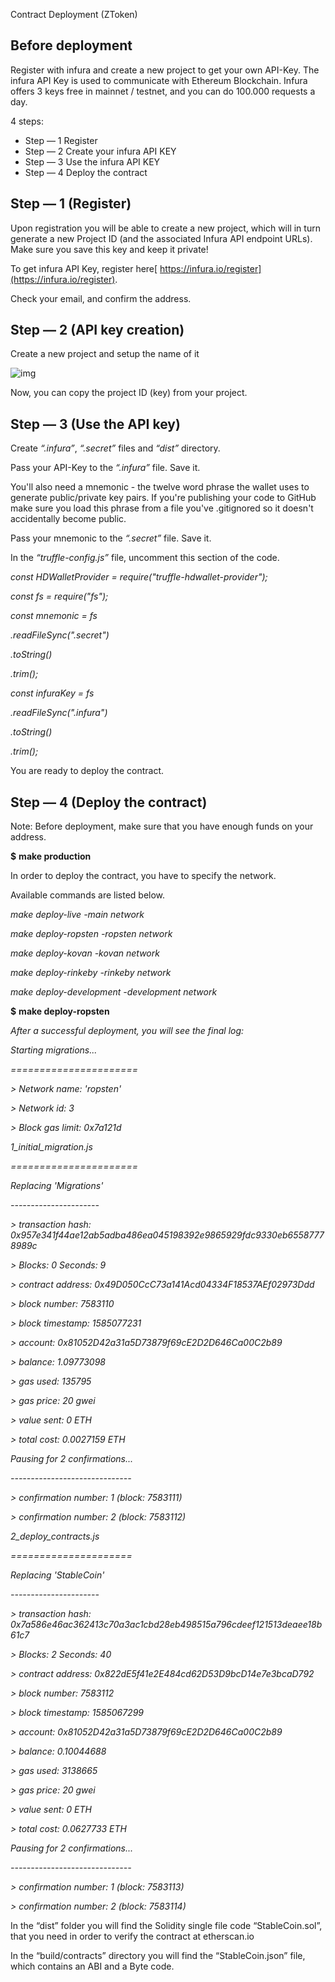 Contract Deployment (ZToken)

## Before deployment

Register with infura and create a new project to get your own API-Key. The infura API Key is used to communicate with Ethereum Blockchain. Infura offers 3 keys free in mainnet / testnet, and you can do 100.000 requests a day.



4 steps:

- Step — 1 Register
- Step — 2 Create your infura API KEY
- Step — 3 Use the infura API KEY
- Step — 4 Deploy the contract 

## Step — 1 (Register)

Upon registration you will be able to create a new project, which will in turn generate a new Project ID (and the associated Infura API endpoint URLs). Make sure you save this key and keep it private!



To get infura API Key, register here[ https://infura.io/register](https://infura.io/register).

Check your email, and confirm the address.

## Step — 2 (API key creation)

Create a new project and setup the name of it

![img](https://lh3.googleusercontent.com/zLXYYyM5QfYT3iIFrdN0imMunBz2jUlmSqBB7_dG9jd7qO-kn9639BFqcwQMZTi0KUjyxvXkv6rzc-aAp4INdsOx8skmRLD913Y8NyfiCLsL5kU7G4vLXcBnB0LcXDFrH4P9Kk02)

Now, you can copy the project ID (key) from your project.

## Step — 3 (Use the API key)

Create *“.infura”*, *“.secret”* files and *“dist”* directory.

Pass your API-Key to the *“.infura”* file. Save it.

You'll also need a mnemonic - the twelve word phrase the wallet uses to generate public/private key pairs. If you're publishing your code to GitHub make sure you load this phrase from a file you've .gitignored so it doesn't accidentally become public.

Pass your mnemonic to the *“.secret”* file. Save it.



In the *“truffle-config.js”* file, uncomment this section of the code.



*const HDWalletProvider = require("truffle-hdwallet-provider");*



*const fs = require("fs");*

*const mnemonic = fs*

 *.readFileSync(".secret")*

 *.toString()*

 *.trim();*



*const infuraKey = fs*

 *.readFileSync(".infura")*

 *.toString()*

 *.trim();*



You are ready to deploy the contract.

## Step — 4 (Deploy the contract)

Note: Before deployment, make sure that you have enough funds on your address.



**$** **make production**



In order to deploy the contract, you have to specify the network.

Available commands are listed below.



*make deploy-live*        *-main network* 

*make deploy-ropsten*   *-ropsten network*

*make deploy-kovan*    *-kovan network*

*make deploy-rinkeby*     *-rinkeby network*

*make deploy-development   -development network*



**$** **make deploy-ropsten**



*After a successful deployment, you will see the final log:*



*Starting migrations...*

*======================*

*> Network name:  'ropsten'*

*> Network id:   3*

*> Block gas limit: 0x7a121d*





*1_initial_migration.js*

*======================*



  *Replacing 'Migrations'*

  *----------------------*

  *> transaction hash:  0x957e341f44ae12ab5adba486ea045198392e9865929fdc9330eb65587778989c*

  *> Blocks: 0      Seconds: 9*

  *> contract address:  0x49D050CcC73a141Acd04334F18537AEf02973Ddd*

  *> block number:    7583110*

  *> block timestamp:   1585077231*

  *> account:       0x81052D42a31a5D73879f69cE2D2D646Ca00C2b89*

  *> balance:       1.09773098*

  *> gas used:      135795*

  *> gas price:      20 gwei*

  *> value sent:     0 ETH*

  *> total cost:     0.0027159 ETH*



  *Pausing for 2 confirmations...*

  *------------------------------*

  *> confirmation number: 1 (block: 7583111)*

  *> confirmation number: 2 (block: 7583112)*



*2_deploy_contracts.js*

*=====================*



  *Replacing 'StableCoin'*

  *----------------------*

  *> transaction hash:  0x7a586e46ac362413c70a3ac1cbd28eb498515a796cdeef121513deaee18b61c7*

  *> Blocks: 2      Seconds: 40*

  *> contract address:  0x822dE5f41e2E484cd62D53D9bcD14e7e3bcaD792*

  *> block number:    7583112*

  *> block timestamp:   1585067299*

  *> account:       0x81052D42a31a5D73879f69cE2D2D646Ca00C2b89*

  *> balance:       0.10044688*

  *> gas used:      3138665*

  *> gas price:      20 gwei*

  *> value sent:     0 ETH*

  *> total cost:     0.0627733 ETH*



  *Pausing for 2 confirmations...*

  *------------------------------*

  *> confirmation number: 1 (block: 7583113)*

  *> confirmation number: 2 (block: 7583114)*







In the “dist” folder you will find the Solidity single file code “StableCoin.sol”, that you need in order to verify the contract at etherscan.io 



In the “build/contracts” directory you will find the “StableCoin.json” file, which contains an ABI and a Byte code.